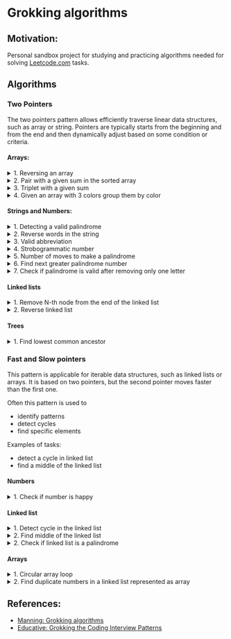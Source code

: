# Grokking algorithms

## Motivation:

Personal sandbox project for studying and practicing algorithms needed for
solving [Leetcode.com](https://leetcode.com) tasks.

## Algorithms

### Two Pointers

The two pointers pattern allows efficiently traverse linear data structures, such as array or
string. Pointers are typically starts from the beginning and from the end and then dynamically
adjust based on some condition or criteria.

#### Arrays:

<details>

<summary>1. Reversing an array</summary>

---

#### Algorithm:

1. Starting from the first and last element
2. Flip elements and move pointers

---
</details>

<details>
<summary>2. Pair with a given sum in the sorted array</summary>

---

#### Code example:

[pair with a given sum in a sorted array](src/test/java/arrays/twopointers/TwoPointersPairSum.java).

#### Algorithm:

1. Starting from the first and last element
2. Compare sum of current elements:
    - if sum more than expected - decrement right pointer index
    - if sum less than expected - increment left pointer index

![TP-sum-of-tuple.drawio.png](diagrams/arrays/TP-sum-of-tuple.drawio.png)

---
</details>

<details>
<summary>3. Triplet with a given sum</summary>

---

#### Code example:

[triplet with a given sum](src/test/java/arrays/twopointers/TwoPointersTripletSum.java)

#### Algorithm:

1. Sort an array in ascending order
2. Iterating through all elements from the start to the `length - 2`
3. On each iteration:
    1. initialise 2 pointers: start as `i + 1` and end as `lenght - 1`
    2. calculate sum of 3 elements: start, end and current

![TP-sum-of-triple.drawio.png](diagrams/arrays/TP-sum-of-triple.drawio.png)

---
</details>

<details>
<summary>4. Given an array with 3 colors group them by color</summary>

---

#### Example:

Colors:

- red - 0
- green - 1
- blue - 2

Input: `[0 1 0 2 1 0 1]`

Output: `[0 0 0 1 1 1 2]`

#### Code example:

[sort colors](src/test/java/arrays/twopointers/TwoPointersSortColors.java)

#### Algorithm:

1. Initialise 3 pointers:
    - `left`: start of the array, responsible for `0`
    - `current`: start of the array, responsible for `1`
    - `right`: end of the array, responsible for `1`
2. On each step check `current` element:
    - if it is `1` - increment `current` index
    - if it is `0` - swap `current` and `left` and increment **both `current` and `left`**
    - if it is `2` - swap `current` and `right` and decrement **only** `right`
3. Do this until `current` will reach `right`

![TP-sort-colors.png](diagrams/arrays/TP-sort-colors.png)

---
</details>

#### Strings and Numbers:

<details>
<summary>1. Detecting a valid palindrome</summary>

---

#### Code example:

[detecting a palindrome](src/test/java/strings/twopointers/TwoPointersPalindrome.java).

#### Algorithm:

1. starting from start and end
2. on each steps checking if letters match
3. if pointers reached same index - then string is a palindrome

---
</details>

<details>
<summary>2. Reverse words in the string</summary>

---

#### Example:

- Given: `Red Big Elf Hat`
- Expected result: `Hat Elf Big Red`

#### Code example:

[reverse words](src/test/java/strings/twopointers/TwoPointersReverseWords.java)

#### Algorithm:

1. Reverse a string using two pointers:
    1. initialise `start` pointer at the start of the string
    2. initialise `end` pointer at the end of the string
    3. swap symbols for `start` and `end` pointers
    4. increment `start` pointer and decrement `end` pointer
2. On the reverses string initialise two pointers both on the start of the string
3. Move `end` pointer until next symbol is space or end of the string
4. Reverse word between `start` and `end` pointers
5. Move both start and end pointers to the index of found space

![TP-reverse-words.drawio.png](diagrams/strings/TP-reverse-words.drawio.png)

---
</details>

<details>
<summary>3. Valid abbreviation</summary>

---

Valid examples:

- kubernetes -> k8s
- internationalisation -> i18n

Invalid examples:

- car -> c2t
- car -> c0ar
- hat -> 2d

#### Code example:

[Valid palindrome](src/test/java/strings/twopointers/TwoPointerValidAbbreviation.java)

#### Algorithm:

1. Initialise 2 pointers: first for word and second for abbreviation
2. For each letter of abbreviation:
    - if it is a digit:
        - if it 0 - return false
        - if not 0 - parse number moving abbreviation pointer and increment word pointer on this
          number
    - if not a digit:
        - if word pointer is out of word length - return false
        - if word letter does not match abbreviation letter - return false
        - if letters match - increment both pointers
3. If abbreviation fully checked and there are no additional letters in word - return true

![TP-valid-abbreviation.drawio.png](diagrams/strings/TP-valid-abbreviation.drawio.png)

---
</details>

<details>
<summary>4. Strobogrammatic number</summary>

---

[Strobogrammatic number](https://en.wikipedia.org/wiki/Strobogrammatic_number) - is a number, that
reads the same rotated 180 degrees.

Valid examples:

- 101
- 609
  Invalid examples:
- 1010
- 828

#### Code example:

[Strobogrammatic number](src/test/java/strings/twopointers/TwoPointersStrobogrammaticNumber.java)

#### Algorithm:

1. Initialise 2 pointers: first at the beginning of the number and second at the end
2. For the beginning digit find corresponding strobogrammatic digit
3. If strobogrammatic digit not match digit at the end - return false
4. Otherwise increment start pointer and decrement end pointer
5. If pointers met - number is strobogrammatic

---
</details>

<details>
<summary>5. Number of moves to make a palindrome</summary>

---

Example: `aabb -> abab -> abba`

#### Code example:

[Number of moves to make a palindrome](src/test/java/strings/twopointers/TwoPointersNumOfMovesToMakePalindrome.java)

#### Algorithm:

1. Initialise 2 pointers: `left` at start and at `right` the end of the string
2. If `left` and `right` letters are not the same:
    - Move `right` pointer till it bigger the `left` and letter is not equal to `left` letter
    - if found:
        - move `right` pointer back swapping letters and incrementing number of moves
        - increment `left` pointer and decrement `right` pointer
    - if not found for the first time:
        - move `left` pointer to the middle swapping letters, so `left` letter is in the middle
        - set `left` and `right` pointer back to their positions
    - if not found for the second time - it is not possible to make a palindrome
3. Continue till pointer meet

![TP-num-of-moves-for-palindrome.drawio.png](diagrams/strings/TP-num-of-moves-for-palindrome.drawio.png)

---
</details>

<details>
<summary>6. Find next greater palindrome number</summary>

---

Example:

- 1221 - 2112
- 14322341 - 21344312
- 131 - null

#### Code example:

[Find next greater palindrome number.java](src/test/java/strings/twopointers/TwoPointersNextGreaterPalindrome.java)

#### Algorithm:

1. Split palindrome into 2 halves, in case of odd number of letters - store middle one separately
2. start iterating from the end of the left half
3. find **digit to replace**: the one, that is less than next one, e.g.: `[3]4`, `[1]3`, etc.
4. restart iteration from the end of the left half
5. find **replacement digit**: the one, that is bigger than **digit to replace**
6. swap **digit to replace** with **replacement digit**
7. reverse all the digits to the right of the swapped position
8. mirror left half and add middle digit if required to return the answer

![TP-next-greater-palindrome.drawio.png](diagrams/strings/TP-next-greater-palindrome.drawio.png)

---
</details>

<details>
<summary>7. Check if palindrome is valid after removing only one letter</summary>

---

#### Example:

- `abbac` - valid
- `cabba` - valid
- `abbcac` - not valid

#### Code example:

[Check if palindrome is valid after removing only one letter](src/test/java/strings/twopointers/TwoPointersValidPalindromeRemovingSingleLetter.java)

#### Algorithm:

1. initialise 2 pointers: `left` at the start of the string and `right` at the end
2. move pointers until letters are match or pointers are meet
3. once letters not match:
    1. increment mismatch counter, if it is more than 1 - return `false`
    2. check letter at the `right - 1` position, if it matches `left` letter - continue
    3. check letter at the `left + 1` position, if it matches `right` letter - continue
    4. if both `right - 1` and `left + 1` are mismatches - return `false`

![TP-valid-palindrome-removing-single-letter.drawio.png](diagrams/strings/TP-valid-palindrome-removing-single-letter.drawio.png)

---
</details>

#### Linked lists

<details>
<summary>1. Remove N-th node from the end of the linked list</summary>

---

#### Code example:

[TwoPointersRemoveNthsNode.java](src/test/java/linkedlist/twopointers/TwoPointersRemoveNthsNode.java)

#### Algorithm:

1. Init 2 pointers at the beginning of the list: left and right
2. Move right pointer to `n` positions
3. Move both pointers to till right hits the end of the list
4. Relink `next` element of the left pointer

![TP-remove-nth-node.drawio.png](diagrams/linkedlist/TP-remove-nth-node.drawio.png)

---
</details>

<details>
<summary>2. Reverse linked list</summary>

---

#### Code example:

[TwoPointersReverseLinkedList.java](src/test/java/linkedlist/twopointers/TwoPointersReverseLinkedList.java)

#### Algorithm:

1. initialise 3 pointers: prev, next, current
2. store next node: next = current.next
3. link current node with previous one as next: current.next = prev
4. store current node as next prev: prev = current
5. move current one step forward: current = next

![TP-reverse-linked-list.drawio.png](diagrams%2Flinkedlist%2FTP-reverse-linked-list.drawio.png)

---
</details>

#### Trees

<details>
<summary>1. Find lowest common ancestor</summary>

---

#### Example:

Given 2 nodes of the tree find lowest common ancestor:

![TP-lowest-common-ancestor-example.drawio.png](diagrams/tree/TP-lowest-common-ancestor-example.drawio.png)

#### Code example:

[Lowest common ancestor](src/test/java/tree/LowestCommonAncestor.java)

#### Algorithm:

1. Initialise two pointers: one on the first and another on second
2. Move both pointers one step up
3. If pointers meet - return the node
4. If pointer reached root - move it to the starting position of the other node

![TP-lowest-common-ancestor.drawio.png](diagrams/tree/TP-lowest-common-ancestor.drawio.png)

---
</details>

### Fast and Slow pointers

This pattern is applicable for iterable data structures, such as linked lists or arrays. It is based
on two pointers, but the second pointer moves faster than the first one.

Often this pattern is used to

- identify patterns
- detect cycles
- find specific elements

Examples of tasks:

- detect a cycle in linked list
- find a middle of the linked list

#### Numbers

<details>
<summary>1. Check if number is happy</summary>

---

#### Description

Number is happy when repeatedly summing squares of it's numbers results in 1 and not happy if there
is a cycle.

Happy number

- [23] -> `2^2 + 3^2=[13]` -> `1^2 + 3^2 = [10]` -> `1^2 + 0^2 = [1]` - true

Not happy number:

- 2 -> [4] -> 16 -> 37 -> 58 -> 89 -> 145 -> 42 -> 20 -> [4]

#### Code example:

[Is happy number](src/test/java/numbers/fastslowpointers/IsHappyNumber.java)

#### Algorithm:

1. Initialise slow pointer as number
2. Initialise fast pointer as number after initial one
3. Until fast pointer is eq to 1 or fast and slow pointers are equal:
    - replace slow pointer with sum of its squares
    - replace fast pointer summing its squares two times
4. If fast pointer is 1 - number is happy

![FSP-happy-number.drawio.png](diagrams/numbers/FSP-happy-number.drawio.png)

---
</details>

#### Linked list

<details>
<summary>1. Detect cycle in the linked list</summary>

---

#### Code example:

[Detect cycle in the linked list](src/test/java/linkedlist/fastslowpointers/DetectCycleInLinkedList.java)

#### Algorithm:

1. Initialise 2 pointers: at fist and at next elements
2. Until fast reaches null or slow equal to the fast:
    - move slow pointer one step forward
    - move fast pointer two steps forward
3. If fast pointer is null - return false

![FSP-linked-list-cycle.drawio.png](diagrams/linkedlist/FSP-linked-list-cycle.drawio.png)

---
</details>

<details>
<summary>2. Find middle of the linked list</summary>

---

#### Code example:

[FindMiddleOfLinkedList.java](src/test/java/linkedlist/fastslowpointers/FindMiddleOfLinkedList.java)

#### Algorithm:

1. Init slow and fast pointer at the head of linked list
2. While fast and fast.next are not null:
    - move slow pointer 1 step forward
    - move fast pointer 1 step forward, null check, 1 step forward
3. Slow pointer will be referencing middle of the list - return it

![FSP-linked-list-middle.drawio.png](diagrams/linkedlist/FSP-linked-list-middle.drawio.png)

---
</details>

<details>
<summary>2. Check if linked list is a palindrome</summary>

---

#### Code example:

[PalindromeLinkedList.java](src%2Ftest%2Fjava%2Flinkedlist%2Ffastslowpointers%2FPalindromeLinkedList.java)

#### Algorithm:

1. Find middle of the linked list using fast and slow pointer
2. Reverse second half of the linked list
3. Compare first and second halves
4. Reverse second half back before returning the result

![FSP-is-palindrome-linked-list.drawio.png](diagrams%2Flinkedlist%2FFSP-is-palindrome-linked-list.drawio.png)

---
</details>

#### Arrays

<details>
<summary>1. Circular array loop</summary>

---

#### Description:

There is an array, where each element represents a number of steps to be taken either forward or
backward after reaching it to get to the next element. Positive elements indicates forward moves,
negative - backward. When reaching either end of the array - traversal wraps to the opposite end.

The input array can contain next cycle:

- the sequence of moves starts and ends at the same element
- the length of the sequence at least 2
- the loop must be in a single direction: either forward or backward

Loop not always starts at the first element.

#### Examples:

1. Example forward:
    - Input: `[3, 1, 2]`
    - Iterations:
        - index: 0, steps: 3 -> index: 0, steps: 3 - not a cycle cause single element
        - index: 1, steps: 1 -> index: 2, steps: 2 -> index: 1 - valid cycle
2. Example backward:
    - Input: `[-2, -1, -3]`
    - Iterations:
        - i: 0, steps: -2 -> i: 1, steps: -1 -> i: 0 -> valid cycle
3. Example misdirection:
    - Input: `[2, 1, -1, -2]`
    - Iterations:
        - i: 0, s: 2 -> i: 2, s: -1 - misdirection found, not a cycle
        - i: 1, s: 1 -> i: 2, s: -1 - misdirection found, not a cycle
        - i: 2, s: -1 -> i: 1, s: 1 - misdirection found, not a cycle
        - i: 3, s: -2 -> i: 1, s: 1 - misdirection found, not a cycle

#### Code example:

[Detect circular array loop](src/test/java/arrays/fastslowpointers/DetectCircularArrayLoop.java)

#### Algorithm:

Base algorithm:

- For each element of the array:
    - init fast and slow pointers on the element
    - store direction by the starting element: more that 0 - forward
    - init misdirection flag
    - init steps counter at 0
    - until slow pointer is equal to the fast pointer or misdirection found:
        - increment steps counter
        - move slow pointer one step forward by iterating through an array
            - check direction of slow pointer and update misdirection flag
        - move fast pointer two steps forward
            - check direction of fast pointer and update misdirection flag
    - once fast and slow pointers met - check misdirection flag and steps counter and if valid cycle
      detected - return true

Next element of the sequence calculation algorithm:

- append number of steps to the current index
- calculate reminder of result number division to the array length
- if number is negative - add array length, this happens when moving backwards

![FSP-cycle-array-loops.drawio.png](diagrams/arrays/FSP-cycle-array-loops.drawio.png)

---
</details>

<details>
<summary>2. Find duplicate numbers in a linked list represented as array</summary>

---

#### Description:

Given:

- array of numbers
- one number is duplicated
- all numbers less than array length, i.e. `1 <= array[i] < array.length`

Find:

- duplicate number

#### Examples:

- `[1, 2, 3, 4, 1]` -> **1**
- `[2, 3, 4, 4, 1]` -> **4**

#### Code example:

[Find duplicate numbers in a linked list represented as array](src/test/java/arrays/fastslowpointers/FindDuplicateNumbersInLinkedListRepresentedAsArray.java)

#### Algorithm:

Since all array elements are less than array length - array can be represented as a linked list with
a loop, e.g.:

```
 0  1  2  3  4
[1, 2, 3, 4, 1] <=> [0] -> [1] -> [2]
                            |      |
                           [4] <- [3]
```

1. Traverse and array using **fast and slow pointers** till they meet to detect a loop
2. Once loop detected - traverse an array using **two pointers** till they meet to detect duplicate
   number:
    - first pointer starts at the beginning of array
    - second pointer starts at the **fast and slow pointers** intersection

![FSP-duplicate-numbers-in-lined-list-array.drawio.png](diagrams/arrays/FSP-duplicate-numbers-in-lined-list-array.drawio.png)

---
</details>

## References:

- [Manning: Grokking algorithms](https://www.manning.com/books/grokking-algorithms)
- [Educative: Grokking the Coding Interview Patterns](https://www.educative.io/courses/grokking-coding-interview)
